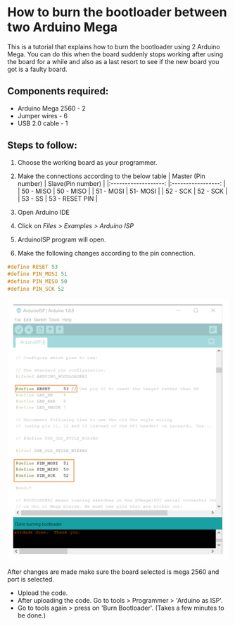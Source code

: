 # How to burn the bootloader between two Arduino Mega

This is a tutorial that explains how to burn the bootloader using 2 Arduino Mega. You can do this when the board suddenly stops working after using the board for a while and also as a last resort to see if the new board you got is a faulty board.

## Components required:

* Arduino Mega 2560 - 2 
* Jumper wires - 6
* USB 2.0 cable - 1
 
## Steps to follow:

1. Choose the working board as your programmer.
2. Make the connections according to the below table
| Master (Pin number) 	| Slave(Pin number) 	|
|:-------------------:	|:-----------------:	|
| 50 - MISO           	| 50 - MISO         	|
| 51 - MOSI           	| 51- MOSI          	|
| 52 - SCK            	| 52 - SCK          	|
| 53 - SS             	| 53 - RESET PIN    	|

3. Open Arduino IDE
4. Click on *Files > Examples > Arduino ISP*
5. ArduinoISP program will open.
6. Make the following changes according to the pin connection.

```C++
#define RESET 53
#define PIN_MOSI 51
#define PIN_MISO 50
#define PIN_SCK 52
```
![code snipet](/assets/img/BurnBootloaderBetweenTwoArduinoMega/1.png)

After changes are made make sure the board selected is mega 2560 and port is selected.

* Upload the code.
* After uploading the code. Go to tools > Programmer > 'Arduino as ISP'.
* Go to tools again > press on 'Burn Bootloader'.  (Takes a few minutes to be done.)



